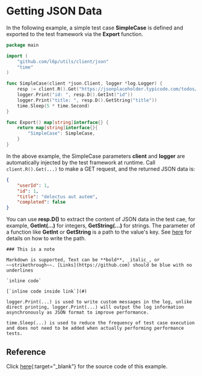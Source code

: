 # Getting JSON Data

In the following example, a simple test case **SimpleCase** is defined and exported to the test framework via the **Export** function.

```go
package main

import (
	"github.com/l6p/utils/client/json"
	"time"
)

func SimpleCase(client *json.Client, logger *log.Logger) {
	resp := client.R().Get("https://jsonplaceholder.typicode.com/todos/1")
	logger.Print("id: ", resp.D().GetInt("id"))
	logger.Print("title: ", resp.D().GetString("title"))
	time.Sleep(5 * time.Second)
}

func Export() map[string]interface{} {
	return map[string]interface{}{
		"SimpleCase": SimpleCase,
	}
}
```

In the above example, the SimpleCase parameters **client** and **logger** are automatically injected by the test framework at runtime.
Call ```client.R().Get(...)``` to make a GET request, and the returned JSON data is:

```json
{
    "userId": 1,
    "id": 1,
    "title": "delectus aut autem",
    "completed": false
}
```

You can use **resp.D()** to extract the content of JSON data in the test cae, for example, **GetInt(...)** for integers, **GetString(...)** for strings.
The parameter of a function like **GetInt** or **GetString** is a path to the value's key. 
See [here]() for details on how to write the path.

```note
### This is a note

Markdown is supported, Text can be **bold**, _italic_, or ~~strikethrough~~. [Links](https://github.com) should be blue with no underlines

`inline code`

[`inline code inside link`](#)
```

```tip
logger.Print(...) is used to write custom messages in the log, unlike direct printing, logger.Print(...) will output the log information asynchronously as JSON format to improve performance.
```

```tip
time.Sleep(...) is used to reduce the frequency of test case execution and does not need to be added when actually performing performance tests.
```

## Reference

Click [here](){:target="_blank"} for the source code of this example.
